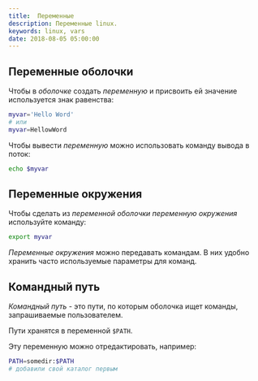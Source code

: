 ```yaml
---
title:  Переменные
description: Переменные linux.
keywords: linux, vars
date: 2018-08-05 05:00:00
---
```


## Переменные оболочки

Чтобы в *оболочке* создать *переменную* и присвоить ей значение используется знак равенства:
```bash
myvar='Hello Word'
# или
myvar=HellowWord
```

Чтобы вывести *переменную* можно использовать команду вывода в поток:
```bash
echo $myvar
```

## Переменные окружения

Чтобы сделать из *переменной оболочки* *переменную окружения* используйте команду:
```bash
export myvar
```

*Переменные окружения* можно передавать командам.
В них удобно хранить часто используемые параметры для команд.

## Командный путь

*Командный путь* - это пути, по которым оболочка ищет команды, запрашиваемые пользователем.

Пути хранятся в переменной `$PATH`.

Эту переменную можно отредактировать, например:
```bash
PATH=somedir:$PATH
# добавили свой каталог первым
```